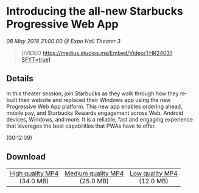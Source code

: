 # Introducing the all-new Starbucks Progressive Web App

*08 May 2018 21:00:00 @ Expo Hall Theater 3*

> [!VIDEO https://medius.studios.ms/Embed/Video/THR2403?SFYT=true]

## Details

<p>In this theater session, join Starbucks as they walk through how they re-built their website and replaced their Windows app using the new Progressive Web App platform. This new app enables ordering ahead, mobile pay, and Starbucks Rewards engagement across Web, Android devices, Windows, and more. It is a reliable, fast and engaging experience that leverages the best capabilities that PWAs have to offer.</p> (00:12:09)

## Download

||||
|:--:|:----:|:-:|
|[High quality MP4](https://sec.ch9.ms/ch9/0a9e/33dd4403-bcc8-4da7-8b0e-1621d4150a9e/THR2403_high.mp4)<br />(34.0 MB)|[Medium quality MP4](https://sec.ch9.ms/ch9/0a9e/33dd4403-bcc8-4da7-8b0e-1621d4150a9e/THR2403_mid.mp4)<br />(25.0 MB)|[Low quality MP4](https://sec.ch9.ms/ch9/0a9e/33dd4403-bcc8-4da7-8b0e-1621d4150a9e/THR2403.mp4)<br />(12.0 MB)|